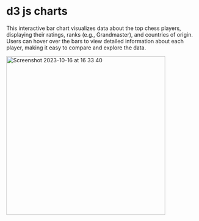 # d3 js charts

This interactive bar chart visualizes data about the top chess players, displaying their ratings, ranks (e.g., Grandmaster), and countries of origin. Users can hover over the bars to view detailed information about each player, making it easy to compare and explore the data.

<img width="416" alt="Screenshot 2023-10-16 at 16 33 40" src="https://github.com/alexshapalov/d3-js-charts/assets/41966/3f9d3c5a-ef11-4351-91d0-02b1c430d075">


